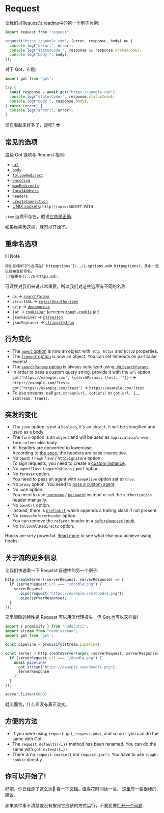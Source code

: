 # Request

让我们以[Request's readme](https://github.com/request/request#super-simple-to-use)中的第一个例子为例:

```js
import request from "request";

request("https://google.com", (error, response, body) => {
  console.log("error:", error);
  console.log("statusCode:", response && response.statusCode);
  console.log("body:", body);
});
```

对于 Got，它是:

```js
import got from "got";

try {
  const response = await got("https://google.com");
  console.log("statusCode:", response.statusCode);
  console.log("body:", response.body);
} catch (error) {
  console.log("error:", error);
}
```

现在看起来好多了，是吧? 😎

## 常见的选项

这些 Got 选项与 Request 相同:

- [`url`](../2-options.md#url)
- [`body`](../2-options.md#body)
- [`followRedirect`](../2-options.md#followredirect)
- [`encoding`](../2-options.md#encoding)
- [`maxRedirects`](../2-options.md#maxredirects)
- [`localAddress`](../2-options.md#localaddress)
- [`headers`](../2-options.md#headers)
- [`createConnection`](../2-options.md#createconnection)
- [UNIX sockets](../2-options.md#enableunixsockets): `http://unix:SOCKET:PATH`

`time` 选项不存在，假设[它总是正确](../6-timeout.md).

如果你熟悉这些，就可以开始了。

## 重命名选项

!!! Note

    得到存储HTTPS选项在[`httpoptions`](../2-options.md# httpoptions)。其中一些已经被重新命名。
    [了解更多](../5-https.md).

可读性对我们来说非常重要，所以我们对这些选项有不同的名称:

- `qs` → [`searchParams`](../2-options.md#serachparams)
- `strictSSL` → [`rejectUnauthorized`](../2-options.md#rejectunauthorized)
- `gzip` → [`decompress`](../2-options.md#decompress)
- `jar` → [`cookieJar`](../2-options.md#cookiejar) (accepts [`tough-cookie`](https://github.com/salesforce/tough-cookie) jar)
- `jsonReviver` → [`parseJson`](../2-options.md#parsejson)
- `jsonReplacer` → [`stringifyJson`](../2-options.md#stringifyjson)

## 行为变化

- The [`agent` option](../2-options.md#agent) is now an object with `http`, `https` and `http2` properties.
- The [`timeout` option](../6-timeout.md) is now an object. You can set timeouts on particular events!
- The [`searchParams` option](https://github.com/sindresorhus/got#searchParams) is always serialized using [`URLSearchParams`](https://developer.mozilla.org/en-US/docs/Web/API/URLSearchParams).
- In order to pass a custom query string, provide it with the `url` option.  
  `got('https://example.com', {searchParams: {test: ''}})` → `https://example.com/?test=`  
  `got('https://example.com/?test')` → `https://example.com/?test`
- To use streams, call `got.stream(url, options)` or `got(url, {…, isStream: true})`.

## 突发的变化

- The `json` option is not a `boolean`, it's an `object`. It will be stringified and used as a body.
- The `form` option is an `object` and will be used as `application/x-www-form-urlencoded` body.
- All headers are converted to lowercase.  
  According to [the spec](https://datatracker.ietf.org/doc/html/rfc7230#section-3.2), the headers are case-insensitive.
- No `oauth` / `hawk` / `aws` / `httpSignature` option.  
  To sign requests, you need to create a [custom instance](../examples/advanced-creation.js).
- No `agentClass` / `agentOptions` / `pool` option.
- No `forever` option.  
  You need to pass an agent with `keepAlive` option set to `true`.
- No `proxy` option. You need to [pass a custom agent](../tips.md#proxy).
- No `auth` option.  
  You need to use [`username`](../2-options.md#username) / [`password`](../2-options.md#password) instead or set the `authorization` header manually.
- No `baseUrl` option.  
  Instead, there is [`prefixUrl`](../2-options.md#prefixurl) which appends a trailing slash if not present.
- No `removeRefererHeader` option.  
  You can remove the `referer` header in a [`beforeRequest` hook](../9-hooks.md#beforerequest).
- No `followAllRedirects` option.

Hooks are very powerful. [Read more](../9-hooks.md) to see what else you achieve using hooks.

## 关于流的更多信息

让我们快速看一下 Request 自述中的另一个例子:

```js
http.createServer((serverRequest, serverResponse) => {
  if (serverRequest.url === "/doodle.png") {
    serverRequest
      .pipe(request("https://example.com/doodle.png"))
      .pipe(serverResponse);
  }
});
```

这里很酷的特性是 Request 可以用流代理报头，但 Got 也可以这样做!

```js
import { promisify } from "node:util";
import stream from "node:stream";
import got from "got";

const pipeline = promisify(stream.pipeline);

const server = http.createServer(async (serverRequest, serverResponse) => {
  if (serverRequest.url === "/doodle.png") {
    await pipeline(
      got.stream("https://example.com/doodle.png"),
      serverResponse
    );
  }
});

server.listen(8080);
```

就流而言，什么都没有真正改变。

## 方便的方法

- If you were using `request.get`, `request.post`, and so on - you can do the same with Got.
- The `request.defaults({…})` method has been renamed. You can do the same with `got.extend({…})`.
- There is no `request.cookie()` nor `request.jar()`. You have to use `tough-cookie` directly.

## 你可以开始了!

好吧，你已经走了这么远:tada:
看一下[文档](../README.md#documentation)。值得花时间读一读。
[这里](../tips.md)有一些很棒的建议。

如果某件事不清楚或没有按照它应该的方式运行，不要犹豫[打开一个问题](https://github.com/sindresorhus/got/issues/new/choose).
